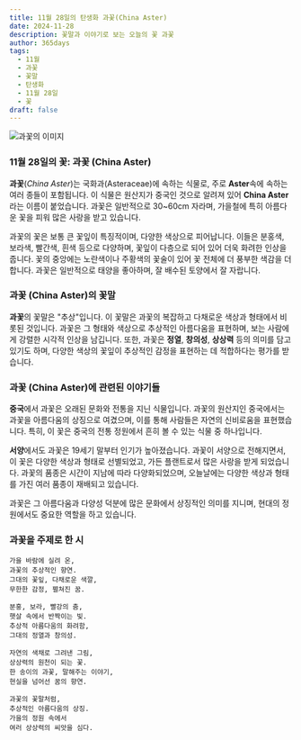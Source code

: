 ```yaml
---
title: 11월 28일의 탄생화 과꽃(China Aster)
date: 2024-11-28
description: 꽃말과 이야기로 보는 오늘의 꽃 과꽃
author: 365days
tags:
  - 11월
  - 과꽃
  - 꽃말
  - 탄생화
  - 11월 28일
  - 꽃
draft: false
---
```



![과꽃의 이미지](https://cdn.pixabay.com/photo/2019/10/08/17/53/asters-4535620_640.jpg#center)


### 11월 28일의 꽃: 과꽃 (China Aster)

**과꽃**(*China Aster*)는 국화과(Asteraceae)에 속하는 식물로, 주로 **Aster**속에 속하는 여러 종들이 포함됩니다. 이 식물은 원산지가 중국인 것으로 알려져 있어 **China Aster**라는 이름이 붙었습니다. 과꽃은 일반적으로 30~60cm 자라며, 가을철에 특히 아름다운 꽃을 피워 많은 사랑을 받고 있습니다.

과꽃의 꽃은 보통 큰 꽃잎이 특징적이며, 다양한 색상으로 피어납니다. 이들은 분홍색, 보라색, 빨간색, 흰색 등으로 다양하며, 꽃잎이 다층으로 되어 있어 더욱 화려한 인상을 줍니다. 꽃의 중앙에는 노란색이나 주황색의 꽃술이 있어 꽃 전체에 더 풍부한 색감을 더합니다. 과꽃은 일반적으로 태양을 좋아하며, 잘 배수된 토양에서 잘 자랍니다.

### 과꽃 (China Aster)의 꽃말

**과꽃**의 꽃말은 "추상"입니다. 이 꽃말은 과꽃의 복잡하고 다채로운 색상과 형태에서 비롯된 것입니다. 과꽃은 그 형태와 색상으로 추상적인 아름다움을 표현하며, 보는 사람에게 강렬한 시각적 인상을 남깁니다. 또한, 과꽃은 **정열**, **창의성**, **상상력** 등의 의미를 담고 있기도 하며, 다양한 색상의 꽃잎이 추상적인 감정을 표현하는 데 적합하다는 평가를 받습니다.

### 과꽃 (China Aster)에 관련된 이야기들

**중국**에서 과꽃은 오래된 문화와 전통을 지닌 식물입니다. 과꽃의 원산지인 중국에서는 과꽃을 아름다움의 상징으로 여겼으며, 이를 통해 사람들은 자연의 신비로움을 표현했습니다. 특히, 이 꽃은 중국의 전통 정원에서 흔히 볼 수 있는 식물 중 하나입니다.

**서양**에서도 과꽃은 19세기 말부터 인기가 높아졌습니다. 과꽃이 서양으로 전해지면서, 이 꽃은 다양한 색상과 형태로 선별되었고, 가든 플랜트로서 많은 사랑을 받게 되었습니다. 과꽃의 품종은 시간이 지남에 따라 다양화되었으며, 오늘날에는 다양한 색상과 형태를 가진 여러 품종이 재배되고 있습니다.

과꽃은 그 아름다움과 다양성 덕분에 많은 문화에서 상징적인 의미를 지니며, 현대의 정원에서도 중요한 역할을 하고 있습니다.

### 과꽃을 주제로 한 시

	가을 바람에 실려 온,
	과꽃의 추상적인 향연.
	그대의 꽃잎, 다채로운 색깔,
	무한한 감정, 펼쳐진 꿈.
	
	분홍, 보라, 빨강의 춤,
	햇살 속에서 반짝이는 빛.
	추상적 아름다움의 화려함,
	그대의 정열과 창의성.
	
	자연의 색채로 그려낸 그림,
	상상력의 원천이 되는 꽃.
	한 송이의 과꽃, 말해주는 이야기,
	현실을 넘어선 꿈의 향연.
	
	과꽃의 꽃말처럼,
	추상적인 아름다움의 상징.
	가을의 정원 속에서
	여러 상상력의 씨앗을 심다.
